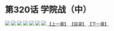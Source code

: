 # 第320话 学院战（中）
![](https://mhpic.xiaomingtaiji.net/comic/D/斗破苍穹拆分版/320话/1.jpg-zymk.middle.webp)
![](https://mhpic.xiaomingtaiji.net/comic/D/斗破苍穹拆分版/320话/2.jpg-zymk.middle.webp)
![](https://mhpic.xiaomingtaiji.net/comic/D/斗破苍穹拆分版/320话/3.jpg-zymk.middle.webp)
![](https://mhpic.xiaomingtaiji.net/comic/D/斗破苍穹拆分版/320话/4.jpg-zymk.middle.webp)
![](https://mhpic.xiaomingtaiji.net/comic/D/斗破苍穹拆分版/320话/5.jpg-zymk.middle.webp)
![](https://mhpic.xiaomingtaiji.net/comic/D/斗破苍穹拆分版/320话/6.jpg-zymk.middle.webp)
![](https://mhpic.xiaomingtaiji.net/comic/D/斗破苍穹拆分版/320话/7.jpg-zymk.middle.webp)
[【上一章】](./319.md)
[【目录】](./README.md)
[【下一章】](./321.md)
